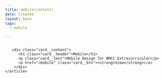 ```yaml
---
title: mobile(content)
date: Created
layout: base
tags:
  - mobile

---
```

<section class="grid"> 
    <article class="card">
      <div class="card__img">
          <img src="/images/images/3.png" alt="">
      </div>

       <div class="card__content">
          <h1 class="card__header">Mobile</h1>
          <p class="card__text">Mobile Design for BMCC Extracurricular</p>
          <a href="/mobile" class="card__btn"><strong>View</strong></a> 
        </div>
    </article>
</section>
